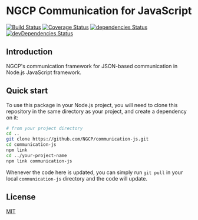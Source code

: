 # NGCP Communication for JavaScript

[![Build Status](https://travis-ci.org/NGCP/communication-js.svg?branch=master)](https://travis-ci.org/NGCP/communication-js)
[![Coverage Status](https://coveralls.io/repos/github/NGCP/communication-js/badge.svg?branch=master&service=github)](https://coveralls.io/github/NGCP/communication-js?branch=master)
[![dependencies Status](https://david-dm.org/NGCP/communication-js/status.svg)](https://david-dm.org/NGCP/communication-js)
[![devDependencies Status](https://david-dm.org/NGCP/communication-js/dev-status.svg)](https://david-dm.org/NGCP/communication-js?type=dev)

## Introduction

NGCP's communication framework for JSON-based communication in Node.js JavaScript framework.

## Quick start

To use this package in your Node.js project, you will need to clone this repository in the same
directory as your project, and create a dependency on it:

```bash
# from your project directory
cd ..
git clone https://github.com/NGCP/communication-js.git
cd communication-js
npm link
cd ../your-project-name
npm link communication-js
```

Whenever the code here is updated, you can simply run `git pull` in your local `communication-js`
directory and the code will update.

## License

[MIT](https://github.com/NGCP/communication-js/blob/master/LICENSE)
